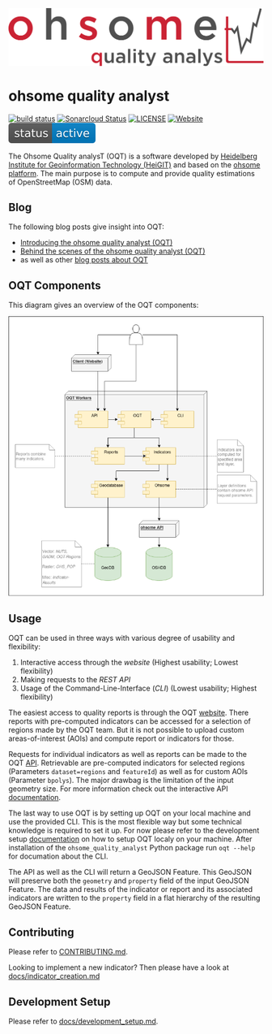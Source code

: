 ![](docs/img/oqt_logo.png)


# ohsome quality analyst

[![build status](https://jenkins.ohsome.org/buildStatus/icon?job=ohsome-quality-analyst/main)](https://jenkins.ohsome.org/blue/organizations/jenkins/ohsome-quality-analyst/activity/?branch=main)
[![Sonarcloud Status](https://sonarcloud.io/api/project_badges/measure?project=ohsome-quality-analyst&metric=alert_status)](https://sonarcloud.io/dashboard?id=ohsome-quality-analyst)
[![LICENSE](https://img.shields.io/badge/license-AGPL--v3-orange)](LICENSE.txt)
[![Website](https://img.shields.io/website?url=https%3A%2F%2Foqt.ohsome.org)](https://oqt.ohsome.org)
[![status: active](https://github.com/GIScience/badges/raw/master/status/active.svg)](https://github.com/GIScience/badges#active)

The Ohsome Quality analysT (OQT) is a software developed by [Heidelberg Institute for Geoinformation Technology (HeiGIT)](https://heigit.org/) and based on the [ohsome platform](https://heigit.org/big-spatial-data-analytics-en/ohsome/). The main purpose is to compute and provide quality estimations of OpenStreetMap (OSM) data.


## Blog

The following blog posts give insight into OQT:
- [Introducing the ohsome quality analyst (OQT)](https://heigit.org/introducing-the-ohsome-quality-analyst-oqt)
- [Behind the scenes of the ohsome quality analyst (OQT)](https://heigit.org/behind-the-scenes-of-the-ohsome-quality-analyst-oqt)
- as well as other [blog posts about OQT](https://heigit.org/tag/oqt-en)


## OQT Components

This diagram gives an overview of the OQT components:

![](/docs/img/UML-Component-Diagram.png)


## Usage

OQT can be used in three ways with various degree of usability and flexibility:
1. Interactive access through the *website* (Highest usability; Lowest flexibility)
2. Making requests to the *REST API*
3. Usage of the Command-Line-Interface (*CLI*) (Lowest usability; Highest flexibility)

The easiest access to quality reports is through the OQT [website](https://oqt.ohsome.org). There reports with pre-computed indicators can be accessed for a selection of regions made by the OQT team. But it is not possible to upload custom areas-of-interest (AOIs) and compute report or indicators for those.

Requests for individual indicators as well as reports can be made to the OQT [API](https://oqt.ohsome.org/api/docs). Retrievable are pre-computed indicators for selected regions (Parameters `dataset=regions` and `featureId`) as well as for custom AOIs (Parameter `bpolys`). The major drawbag is the limitation of the input geometry size. For more information check out the interactive API [documentation](https://oqt.ohsome.org/api/docs).

The last way to use OQT is by setting up OQT on your local machine and use the provided CLI. This is the most flexible way but some technical knowledge is required to set it up. For now please refer to the development setup [documentation](/docs/development_setup.md) on how to setup OQT localy on your machine. After installation of the `ohsome_quality_analyst` Python package run `oqt --help` for documation about the CLI.


The API as well as the CLI will return a GeoJSON Feature. This GeoJSON will preserve both the `geometry` and `property` field of the input GeoJSON Feature. The data and results of the indicator or report and its associated indicators are written to the `property` field in a flat hierarchy of the resulting GeoJSON Feature.


## Contributing

Please refer to [CONTRIBUTING.md](/CONTRIBUTING.md).

Looking to implement a new indicator? Then please have a look at [docs/indicator_creation.md](/docs/indicator_creation.md)


## Development Setup

Please refer to [docs/development_setup.md](/docs/development_setup.md).
